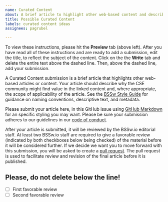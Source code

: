 ```yaml
---
name: Curated Content
about: A brief article to highlight other web-based content and describe why the HPC/CSE community may value it.  
title: Possible Curated Content
labels: curated content ideas
assignees: pagrubel

---
```


To view these instructions, please hit the **Preview** tab (above left). After you have read all of these instructions and are ready to add a submission, edit the title, to reflect the subject of the content. Click on the the **Write** tab and delete the entire text above the dashed line. Then, above the dashed line, add your submission.

A Curated Content submission is a brief article that highlights other web-based articles or content.  Your article should describe why the CSE community might find value in the linked content and, where appropriate, the scope of applicability of the article. See the [BSSw Style Guide](../../StyleGuide.md) for guidance on naming conventions, descriptive text, and metadata.  

Please submit your article here, in this GitHub issue using [GitHub Markdown](https://guides.github.com/features/mastering-markdown) for an specific styling you may want. Please be sure your submission adheres to our guidelines in our [code of conduct](../../CODE_OF_CONDUCT.md).

After your article is submitted, it will be reviewed by the BSSw.io editorial staff. At least two BSSw.io staff are required to give a favorable review (indicated by both checkboxes below being checked) of the material before it will be considered further. If we decide we want you to move forward with this submission, you will be asked to create a [pull request](https://help.github.com/en/articles/creating-a-pull-request). The pull request is used to facilitate review and revision of the final article before it is published.

Please, do not delete below the line!
------------------------------
- [ ] First favorable review
- [ ] Second favorable review
